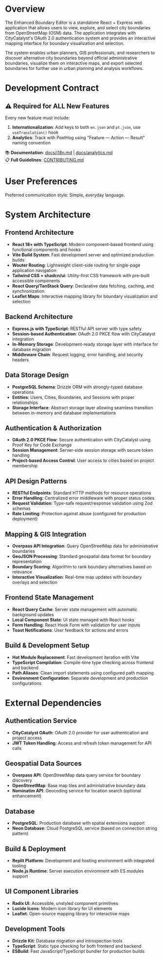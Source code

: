 # Overview

The Enhanced Boundary Editor is a standalone React + Express web application that allows users to view, explore, and select city boundaries from OpenStreetMap (OSM) data. The application integrates with CityCatalyst's OAuth 2.0 authentication system and provides an interactive mapping interface for boundary visualization and selection.

The system enables urban planners, GIS professionals, and researchers to discover alternative city boundaries beyond official administrative boundaries, visualize them on interactive maps, and export selected boundaries for further use in urban planning and analysis workflows.

# Development Contract

## ⚠️ Required for ALL New Features
Every new feature must include:
1. **Internationalization**: Add keys to both `en.json` and `pt.json`, use `useTranslation()` hook
2. **Analytics**: Track with PostHog using "Feature — Action — Result" naming convention

📚 **Documentation**: [docs/i18n.md](./docs/i18n.md) | [docs/analytics.md](./docs/analytics.md)  
📋 **Full Guidelines**: [CONTRIBUTING.md](./CONTRIBUTING.md)

# User Preferences

Preferred communication style: Simple, everyday language.

# System Architecture

## Frontend Architecture
- **React 18+ with TypeScript**: Modern component-based frontend using functional components and hooks
- **Vite Build System**: Fast development server and optimized production builds
- **Wouter Routing**: Lightweight client-side routing for single-page application navigation
- **Tailwind CSS + shadcn/ui**: Utility-first CSS framework with pre-built accessible components
- **React Query/TanStack Query**: Declarative data fetching, caching, and synchronization
- **Leaflet Maps**: Interactive mapping library for boundary visualization and selection

## Backend Architecture
- **Express.js with TypeScript**: RESTful API server with type safety
- **Session-based Authentication**: OAuth 2.0 PKCE flow with CityCatalyst integration
- **In-Memory Storage**: Development-ready storage layer with interface for database migration
- **Middleware Chain**: Request logging, error handling, and security headers

## Data Storage Design
- **PostgreSQL Schema**: Drizzle ORM with strongly-typed database operations
- **Entities**: Users, Cities, Boundaries, and Sessions with proper relationships
- **Storage Interface**: Abstract storage layer allowing seamless transition between in-memory and database implementations

## Authentication & Authorization
- **OAuth 2.0 PKCE Flow**: Secure authentication with CityCatalyst using Proof Key for Code Exchange
- **Session Management**: Server-side session storage with secure token handling
- **Project-based Access Control**: User access to cities based on project membership

## API Design Patterns
- **RESTful Endpoints**: Standard HTTP methods for resource operations
- **Error Handling**: Centralized error middleware with proper status codes
- **Request Validation**: Type-safe request/response validation using Zod schemas
- **Rate Limiting**: Protection against abuse (configured for production deployment)

## Mapping & GIS Integration
- **Overpass API Integration**: Query OpenStreetMap data for administrative boundaries
- **GeoJSON Processing**: Standard geospatial data format for boundary representation
- **Boundary Scoring**: Algorithm to rank boundary alternatives based on relevance
- **Interactive Visualization**: Real-time map updates with boundary overlays and selection

## Frontend State Management
- **React Query Cache**: Server state management with automatic background updates
- **Local Component State**: UI state managed with React hooks
- **Form Handling**: React Hook Form with validation for user inputs
- **Toast Notifications**: User feedback for actions and errors

## Build & Development Setup
- **Hot Module Replacement**: Fast development iteration with Vite
- **TypeScript Compilation**: Compile-time type checking across frontend and backend
- **Path Aliases**: Clean import statements using configured path mapping
- **Environment Configuration**: Separate development and production configurations

# External Dependencies

## Authentication Service
- **CityCatalyst OAuth**: OAuth 2.0 provider for user authentication and project access
- **JWT Token Handling**: Access and refresh token management for API calls

## Geospatial Data Sources
- **Overpass API**: OpenStreetMap data query service for boundary discovery
- **OpenStreetMap**: Base map tiles and administrative boundary data
- **Nominatim API**: Geocoding service for location search (optional enhancement)

## Database
- **PostgreSQL**: Production database with spatial extensions support
- **Neon Database**: Cloud PostgreSQL service (based on connection string pattern)

## Build & Deployment
- **Replit Platform**: Development and hosting environment with integrated tooling
- **Node.js Runtime**: Server execution environment with ES modules support

## UI Component Libraries
- **Radix UI**: Accessible, unstyled component primitives
- **Lucide Icons**: Modern icon library for UI elements
- **Leaflet**: Open-source mapping library for interactive maps

## Development Tools
- **Drizzle Kit**: Database migration and introspection tools
- **TypeScript**: Static type checking for both frontend and backend
- **ESBuild**: Fast JavaScript/TypeScript bundler for production builds